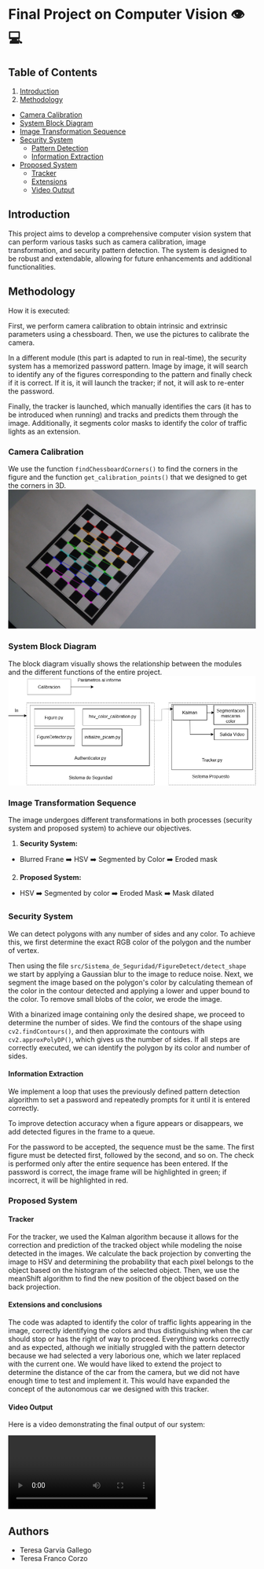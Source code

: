 <h1>Final Project on Computer Vision 👁️💻</h1>

## Table of Contents
1. [Introduction](#introduction)
2. [Methodology](#methodology)
  - [Camera Calibration](#camera-calibration)
  - [System Block Diagram](#system-block-diagram)
  - [Image Transformation Sequence](#image-transformation-sequence)
  - [Security System](#security-system)
    - [Pattern Detection](#pattern-detection)
    - [Information Extraction](#information-extraction)
  - [Proposed System](#proposed-system)
    - [Tracker](#tracker)
    - [Extensions](#extensions)
    - [Video Output](#video-output)

## Introduction
This project aims to develop a comprehensive computer vision system that can perform various tasks such as camera calibration, image transformation, and security pattern detection. The system is designed to be robust and extendable, allowing for future enhancements and additional functionalities.

## Methodology
How it is executed:

First, we perform camera calibration to obtain intrinsic and extrinsic parameters using a chessboard. Then, we use the pictures to calibrate the camera. 

In a different module (this part is adapted to run in real-time), the security system has a memorized password pattern. Image by image, it will search to identify any of the figures corresponding to the pattern and finally check if it is correct. If it is, it will launch the tracker; if not, it will ask to re-enter the password.

Finally, the tracker is launched, which manually identifies the cars (it has to be introduced when running) and tracks and predicts them through the image. Additionally, it segments color masks to identify the color of traffic lights as an extension.

### Camera Calibration
We use the function `findChessboardCorners()` to find the corners in the figure and the function `get_calibration_points()` that we designed to get the corners in 3D.
![Camera Calibration](./Lab_Project/src/Calibration/Images_calibration/Output/calibrated2.jpg)

### System Block Diagram
The block diagram visually shows the relationship between the modules and the different functions of the entire project.
![Camera Calibration](./Lab_Project/DiagramaBloquesVision.drawio.png)

### Image Transformation Sequence

The image undergoes different transformations in both processes (security system and proposed system) to achieve our objectives.

1. **Security System:**
  - Blurred Frane ➡️ HSV ➡️ Segmented by Color ➡️ Eroded mask

2. **Proposed System:**
  - HSV ➡️ Segmented by color ➡️ Eroded Mask ➡️ Mask dilated 

### Security System
We can detect polygons with any number of sides and any color. To achieve this, we first determine the exact RGB color of the polygon and the number of vertex.

Then using the file `src/Sistema_de_Seguridad/FigureDetect/detect_shape` we start by applying a Gaussian blur to the image to reduce noise. Next, we segment the image based on the polygon's color by calculating themean of the color in the contour detected and applying a lower and upper bound to the color. To remove small blobs of the color, we erode the image.

With a binarized image containing only the desired shape, we proceed to determine the number of sides. We find the contours of the shape using `cv2.findContours()`, and then approximate the contours with `cv2.approxPolyDP()`, which gives us the number of sides. If all steps are correctly executed, we can identify the polygon by its color and number of sides.

#### Information Extraction
We implement a loop that uses the previously defined pattern detection algorithm to set a password and repeatedly prompts for it until it is entered correctly.

To improve detection accuracy when a figure appears or disappears, we add detected figures in the frame to a queue. 

For the password to be accepted, the sequence must be the same. The first figure must be detected first, followed by the second, and so on. The check is performed only after the entire sequence has been entered. If the password is correct, the image frame will be highlighted in green; if incorrect, it will be highlighted in red.

### Proposed System
#### Tracker
For the tracker, we used the Kalman algorithm because it allows for the correction and prediction of the tracked object while modeling the noise detected in the images. We calculate the back projection by converting the image to HSV and determining the probability that each pixel belongs to the object based on the histogram of the selected object. Then, we use the meanShift algorithm to find the new position of the object based on the back projection.

#### Extensions and conclusions
The code was adapted to identify the color of traffic lights appearing in the image, correctly identifying the colors and thus distinguishing when the car should stop or has the right of way to proceed. Everything works correctly and as expected, although we initially struggled with the pattern detector because we had selected a very laborious one, which we later replaced with the current one. We would have liked to extend the project to determine the distance of the car from the camera, but we did not have enough time to test and implement it. This would have expanded the concept of the autonomous car we designed with this tracker.

#### Video Output
Here is a video demonstrating the final output of our system:

![Final Output Video](src/Output/final_output.mp4)

## Authors
- Teresa Garvía Gallego
- Teresa Franco Corzo




